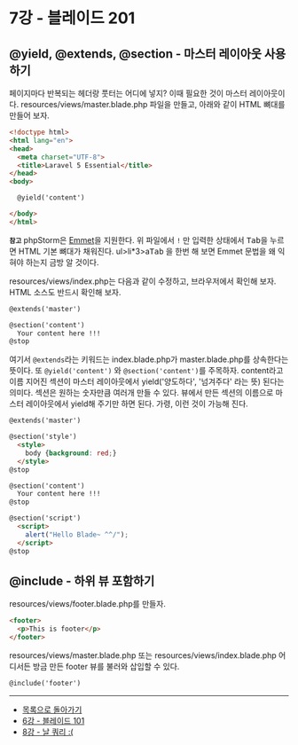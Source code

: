 # 7강 - 블레이드 201

## @yield, @extends, @section - 마스터 레이아웃 사용하기

페이지마다 반복되는 헤더랑 풋터는 어디에 넣지? 이때 필요한 것이 마스터 레이아웃이다. resources/views/master.blade.php 파일을 만들고, 아래와 같이 HTML 뼈대를 만들어 보자.

```html
<!doctype html>
<html lang="en">
<head>
  <meta charset="UTF-8">
  <title>Laravel 5 Essential</title>
</head>
<body>

  @yield('content')

</body>
</html>
```

**`참고`** phpStorm은 [Emmet](http://docs.emmet.io/)을 지원한다. 위 파일에서 `!` 만 입력한 상태에서 <kbd>Tab</kbd>을 누르면 HTML 기본 뼈대가 채워진다. ul>li*3>a<kbd>Tab</kbd> 을 한번 해 보면 Emmet 문법을 왜 익혀야 하는지 금방 알 것이다.

resources/views/index.php는 다음과 같이 수정하고, 브라우저에서 확인해 보자. HTML 소스도 반드시 확인해 보자.

```html
@extends('master')

@section('content')
  Your content here !!!
@stop
```

여기서 `@extends`라는 키워드는 index.blade.php가 master.blade.php를 상속한다는 뜻이다. 또 `@yield('content')` 와 `@section('content')`를 주목하자. content라고 이름 지어진 섹션이 마스터 레이아웃에서 yield('양도하다', '넘겨주다' 라는 뜻) 된다는 의미다. 섹션은 원하는 숫자만큼 여러개 만들 수 있다. 뷰에서 만든 섹션의 이름으로 마스터 레이아웃에서 yield해 주기만 하면 된다. 가령, 이런 것이 가능해 진다.

```html
@extends('master')

@section('style')
  <style>
    body {background: red;}
  </style>
@stop

@section('content')
  Your content here !!!
@stop

@section('script')
  <script>
    alert("Hello Blade~ ^^/");
  </script>
@stop
```

## @include - 하위 뷰 포함하기

resources/views/footer.blade.php를 만들자.

```html
<footer>
  <p>This is footer</p>
</footer>
```

resources/views/master.blade.php 또는 resources/views/index.blade.php 어디서든 방금 만든 footer 뷰를 불러와 삽입할 수 있다.

```html
@include('footer')
```

<!--@start-->
---

- [목록으로 돌아가기](../readme.md)
- [6강 - 블레이드 101](06-blade-101.md)
- [8강 - 날 쿼리 :(](08-raw-queries.md)
<!--@end-->
